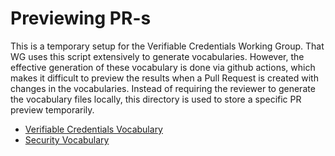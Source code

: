 # Previewing PR-s

This is a temporary setup for the Verifiable Credentials Working Group. That WG uses this script extensively to generate vocabularies. However, the effective generation of these vocabulary is done via github actions, which makes it difficult to preview the results when a Pull Request is created with changes in the vocabularies. Instead of requiring the reviewer to generate the vocabulary files locally, this directory is used to store a specific PR preview temporarily.

- [Verifiable Credentials Vocabulary](./vcdm/)
- [Security Vocabulary](./di/)
